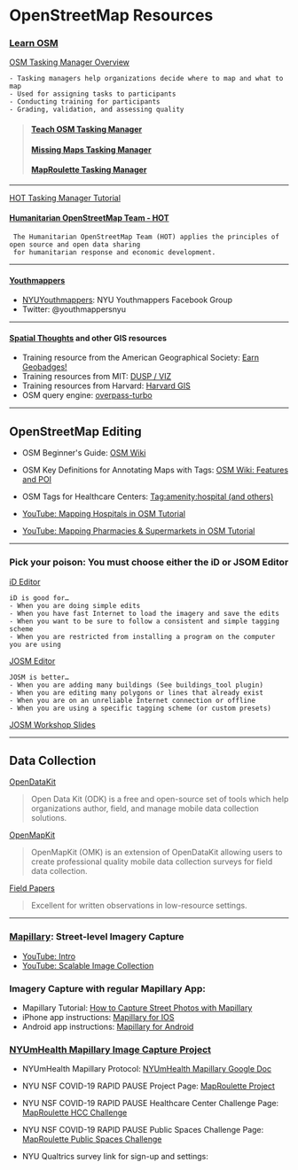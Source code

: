 # OpenStreetMap Resources

### [Learn OSM](http://learnosm.org/en/)
[OSM Tasking Manager Overview](http://learnosm.org/en/coordination/tasking-manager/) 

    - Tasking managers help organizations decide where to map and what to map
    - Used for assigning tasks to participants
    - Conducting training for participants
    - Grading, validation, and assessing quality
>#### [Teach OSM Tasking Manager](https://tasks.teachosm.org/)
>#### [Missing Maps Tasking Manager](https://www.missingmaps.org/)
>#### [MapRoulette Tasking Manager](https://www.maproulette.org/)

* * *
[HOT Tasking Manager Tutorial](https://drive.google.com/file/d/0B4F40fjDctLqbDhSRkJidWNtOEk/view?usp=sharing)
#### [Humanitarian OpenStreetMap Team - HOT](https://hotosm.org/)  
     The Humanitarian OpenStreetMap Team (HOT) applies the principles of open source and open data sharing 
     for humanitarian response and economic development.

* * *
#### [Youthmappers](http://www.youthmappers.org/)
* [NYUYouthmappers](https://www.facebook.com/groups/nyuyouthmappers/): NYU Youthmappers Facebook Group
* Twitter: @youthmappersnyu

* * *
#### [Spatial Thoughts](https://spatialthoughts.com/resources/) and other GIS resources
- Training resource from the American Geographical Society: 
[Earn Geobadges!](http://geobadges.org/#!/enterprise)
- Training resources from MIT:
[DUSP / VIZ](http://duspviz.mit.edu/)
- Training resources from Harvard: 
[Harvard GIS](http://maps.cga.harvard.edu/qgis/)
- OSM query engine: 
[overpass-turbo](https://overpass-turbo.eu/)

* * *
## OpenStreetMap Editing

   - OSM Beginner's Guide: 
    [OSM Wiki](https://wiki.openstreetmap.org/wiki/Beginners%27_guide)
   - OSM Key Definitions for Annotating Maps with Tags: 
    [OSM Wiki: Features and POI](https://wiki.openstreetmap.org/wiki/Map_Features)
   - OSM Tags for Healthcare Centers:
    [Tag:amenity:hospital (and others)](https://wiki.openstreetmap.org/wiki/Tag:amenity%3Dhospital) 
 
   - [YouTube: Mapping Hospitals in OSM Tutorial](https://www.youtube.com/watch?v=FS1LUGv5z5k)
   - [YouTube: Mapping Pharmacies & Supermarkets in OSM Tutorial](https://www.youtube.com/watch?v=I9XSkpZrW5s)
 
* * *
### Pick your poison: You must choose either the iD or JSOM Editor  
[iD Editor](http://learnosm.org/en/beginner/id-editor/)  

    iD is good for…  
    - When you are doing simple edits
    - When you have fast Internet to load the imagery and save the edits
    - When you want to be sure to follow a consistent and simple tagging scheme
    - When you are restricted from installing a program on the computer you are using  

[JOSM Editor](https://josm.openstreetmap.de/wiki/Introduction)  

    JOSM is better…  
    - When you are adding many buildings (See buildings_tool plugin)
    - When you are editing many polygons or lines that already exist
    - When you are on an unreliable Internet connection or offline
    - When you are using a specific tagging scheme (or custom presets)
[JOSM Workshop Slides](https://docs.google.com/presentation/d/1KPgQ1buFx2rS7HnvTa7OVZ-3WxBP6nsf7EcA9CUq70M/edit?usp=sharing)

* * *
## Data Collection
 
 [OpenDataKit](https://opendatakit.org/)  
 >Open Data Kit (ODK) is a free and open-source set of tools which help organizations author, field, and manage mobile data collection solutions. 
 
 [OpenMapKit](http://openmapkit.org/index.html)  
 >OpenMapKit (OMK) is an extension of OpenDataKit allowing users to create professional quality mobile data collection surveys for field data collection. 

 [Field Papers](http://fieldpapers.org/)
 >Excellent for written observations in low-resource settings.
 
* * *
### [Mapillary](https://www.mapillary.com/map): Street-level Imagery Capture
 
- [YouTube: Intro](https://www.youtube.com/watch?v=sk6ubBz4p1Q)
- [YouTube: Scalable Image Collection](https://www.youtube.com/watch?v=TC8-Baa5zW4)

### Imagery Capture with regular Mapillary App:
 - Mapillary Tutorial:
 [How to Capture Street Photos with Mapillary](https://drive.google.com/file/d/0B4F40fjDctLqU1k3QnV1OGVKSmM/view?usp=sharing)
 - iPhone app instructions: 
 [Mapillary for IOS](https://help.mapillary.com/hc/en-us/articles/115001636009-Mapillary-for-iOS)
 - Android app instructions:
 [Mapillary for Android](https://help.mapillary.com/hc/en-us/articles/115001661965-Mapillary-for-Android)

### [NYUmHealth Mapillary Image Capture Project](https://www.mapillary.com/dashboard/org/nyumhealth/profile)
- NYUmHealth Mapillary Protocol: 
 [NYUmHealth Mapillary Google Doc](https://docs.google.com/document/d/1kGIL91-BeTZuT1jHAUPJe1PFjcSpD_L2P2ZoTlPeonk/edit?usp=sharing)
- NYU NSF COVID-19 RAPID PAUSE Project Page: 
 [MapRoulette Project](https://maproulette.org/browse/projects/40038)
 - NYU NSF COVID-19 RAPID PAUSE Healthcare Center Challenge Page: 
 [MapRoulette HCC Challenge](https://maproulette.org/browse/challenges/13085)
  - NYU NSF COVID-19 RAPID PAUSE Public Spaces Challenge Page: 
 [MapRoulette Public Spaces Challenge](https://maproulette.org/browse/challenges/13090)
 
 - NYU Qualtrics survey link for sign-up and settings:
 
